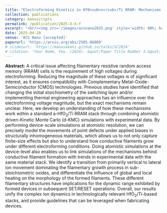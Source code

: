 ```yaml
---
title: "Electroforming Kinetics in HfO<sub>x</sub>/Ti RRAM: Mechanisms Behind Compositional and Thermal Engineering"
collection: publications
category: manuscripts
permalink: /publication/2025-X-X-Y
excerpt: "<br/><img src='/images/acsnano2025.png' style='width: 60%; height: auto;'>>"
date: 2025-04-20
venue: 'ACS Nano [accepted]'
paperurl: 'https://arxiv.org/abs/2505.06809'
# slidesurl: 'https://manasakani.github.io/talks/SC2024'
# citation: 'Your Name, You. (2024). &quot;Paper Title Number 3.&quot; <i>GitHub Journal of Bugs</i>. 1(3).'
---
```


**Abstract:** A critical issue affecting filamentary resistive random access memory (RRAM) cells is the requirement of high voltages during electroforming. Reducing the magnitude of these voltages is of significant interest, as it ensures compatibility with Complementary Metal-Oxide-Semiconductor (CMOS) technologies. Previous studies have identified that changing the initial stoichiometry of the switching layer and/or implementing thermal engineering approaches has an influence over the electroforming voltage magnitude, but the exact mechanisms remain unclear. Here, we develop an understanding of how these mechanisms work within a standard a-HfO<sub>2</sub>/Ti RRAM stack through combining atomistic driven-Kinetic Monte Carlo (d-KMC) simulations with experimental data. By performing device-scale simulations at atomistic resolution, we can precisely model the movements of point defects under applied biases in structurally inhomogeneous materials, which allows us to not only capture finite-size effects but also to understand how conductive filaments grow under different electroforming conditions. Doing atomistic simulations at the device-level also enables us to link simulations of the mechanisms behind conductive filament formation with trends in experimental data with the same material stack. We identify a transition from primarily vertical to lateral ion movement dominating the filamentary growth process in sub-stoichiometric oxides, and differentiate the influence of global and local heating on the morphology of the formed filaments. These different filamentary structures have implications for the dynamic range exhibited by formed devices in subsequent SET/RESET operations. Overall, our results unify the complex ion dynamics in technologically relevant HfO<sub>2</sub>/Ti-based stacks, and provide guidelines that can be leveraged when fabricating devices.

<!-- ![Coverage](https://manasakani.github.io/images/sccrossbar.png) -->
